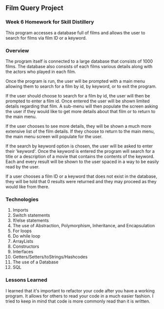 ## Film Query Project

### Week 6 Homework for Skill Distillery

This program accesses a database full of films and allows the user to search for films via 
film ID or a keyword. 

### Overview
The program itself is connected to a large database that consists of 1000 films.  The
database also consists of each films various details along with the actors who played in
each film.

Once the program is run, the user will be prompted with a main menu allowing them to 
search for a film by id, by keyword, or to exit the program.

If the user should choose to search for a film by id, the user will then be prompted to 
enter a film id. Once entered the user will be shown limited details regarding that film. 
A sub-menu will then populate the screen asking the user if they would like to get more 
details about that film or to return to the main menu.

If the user chooses to see more details, they will be shown a much more extensive list of
the film details. If they choose to return to the main menu, the main menu screen will 
populate for the user. 

If the search by keyword option is chosen, the user will be asked to enter their 
'keyword'. Once the keyword is entered the program will search for a title or a 
description of a movie that contains the contents of the keyword. Each and every result
will be shown to the user spaced in a way to be easily read by the user. 

If a user chooses a film ID or a keyword that does not exist in the database, they will 
be told that 0 results were returned and they may proceed as they would like from there. 

### Technologies
1. Imports
2. Switch statements
3. If/else statements
4. The use of Abstraction, Polymorphism, Inheritance, and Encapsulation
5. For loops
6. Do while loop
7. ArrayLists
8. Constructors 
9. Interfaces
10. Getters/Setters/toStrings/Hashcodes
11. The use of a Database
12. SQL

### Lessons Learned
I learned that it's important to refactor your code after you have a working program.  It 
allows for others to read your code in a much easier fashion. I tried to keep in mind that 
code is more commonly read than it is written. 